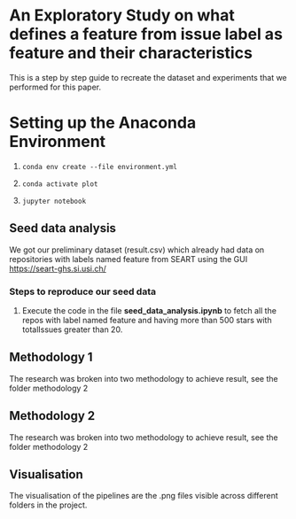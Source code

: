 # An Exploratory Study on what defines a feature from issue label as feature and their characteristics

This is a step by step guide to recreate the dataset and experiments that we performed for this paper.

# Setting up the Anaconda Environment

1) `conda env create --file environment.yml`

2) `conda activate plot`

3) `jupyter notebook`

## Seed data analysis

We got our preliminary dataset (result.csv) which already had data on repositories with labels named feature from SEART using the GUI https://seart-ghs.si.usi.ch/

### Steps to reproduce our seed data

1) Execute the code in the file **seed_data_analysis.ipynb** to fetch all the repos with label named feature and having more than 500 stars with totalIssues greater than 20.


## Methodology 1

The research was broken into two methodology to achieve result, see the folder methodology 2

## Methodology 2
The research was broken into two methodology to achieve result, see the folder methodology 2

## Visualisation

The visualisation of the pipelines are the .png files visible across different folders in the project.
